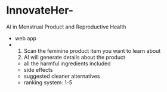 # InnovateHer-
AI in Menstrual Product and Reproductive Health

- web app
- 1. Scan the feminine product item you want to learn about
  2. AI will generate details about the product
  - all the harmful ingredients included
  - side effects
  - suggested cleaner alternatives
  - ranking system: 1-5
